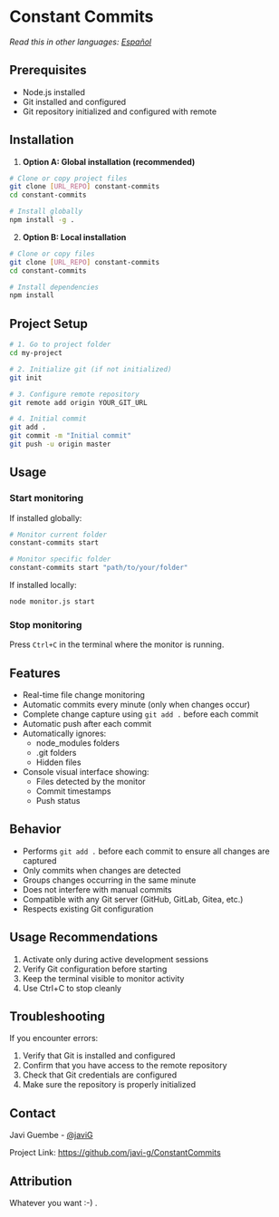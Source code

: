 # Constant Commits

*Read this in other languages: [Español](README.es.md)*

 
## Prerequisites

- Node.js installed
- Git installed and configured
- Git repository initialized and configured with remote

## Installation

1. **Option A: Global installation (recommended)**
```bash
# Clone or copy project files
git clone [URL_REPO] constant-commits
cd constant-commits

# Install globally
npm install -g .
```

2. **Option B: Local installation**
```bash
# Clone or copy files
git clone [URL_REPO] constant-commits
cd constant-commits

# Install dependencies
npm install
```

## Project Setup

```bash
# 1. Go to project folder
cd my-project

# 2. Initialize git (if not initialized)
git init

# 3. Configure remote repository
git remote add origin YOUR_GIT_URL

# 4. Initial commit
git add .
git commit -m "Initial commit"
git push -u origin master
```

## Usage

### Start monitoring

If installed globally:
```bash
# Monitor current folder
constant-commits start

# Monitor specific folder
constant-commits start "path/to/your/folder"
```

If installed locally:
```bash
node monitor.js start
```

### Stop monitoring
Press `Ctrl+C` in the terminal where the monitor is running.

## Features

- Real-time file change monitoring
- Automatic commits every minute (only when changes occur)
- Complete change capture using `git add .` before each commit
- Automatic push after each commit
- Automatically ignores:
  - node_modules folders
  - .git folders
  - Hidden files
- Console visual interface showing:
  - Files detected by the monitor
  - Commit timestamps
  - Push status

## Behavior

- Performs `git add .` before each commit to ensure all changes are captured
- Only commits when changes are detected
- Groups changes occurring in the same minute
- Does not interfere with manual commits
- Compatible with any Git server (GitHub, GitLab, Gitea, etc.)
- Respects existing Git configuration

## Usage Recommendations

1. Activate only during active development sessions
2. Verify Git configuration before starting
3. Keep the terminal visible to monitor activity
4. Use Ctrl+C to stop cleanly

## Troubleshooting

If you encounter errors:
1. Verify that Git is installed and configured
2. Confirm that you have access to the remote repository
3. Check that Git credentials are configured
4. Make sure the repository is properly initialized

## Contact

Javi Guembe - [@javiG](https://twitter.com/javig_en)

Project Link: https://github.com/javi-g/ConstantCommits

## Attribution

Whatever you want :-) .
